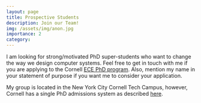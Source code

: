 ```yaml
---
layout: page
title: Prospective Students
description: Join our Team!
img: /assets/img/anon.jpg
importance: 2
category: 
---
```


I am looking for strong/motivated PhD super-students who want to change the way we design computer systems.
Feel free to get in touch with me if you are applying to the Cornell [ECE PhD program](https://www.ece.cornell.edu/ece/programs/graduate-programs/phd-program/phd-admission-process).
Also, mention my name in your statement of purpose if you want me to consider your application.

My group is located in the New York City Cornell Tech Campus, however, Cornell has a single PhD admissions system as described [here](https://tech.cornell.edu/programs/phd/phd-studies/).